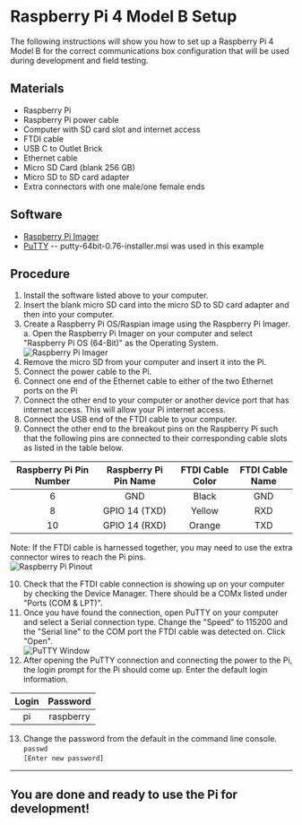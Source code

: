 # Raspberry Pi 4 Model B Setup

The following instructions will show you how to set up a Raspberry Pi 4 Model B for the correct communications box configuration that will be used during development and field testing.

## Materials
- Raspberry Pi
- Raspberry Pi power cable
- Computer with SD card slot and internet access
- FTDI cable
- USB C to Outlet Brick
- Ethernet cable
- Micro SD Card (blank 256 GB)
- Micro SD to SD card adapter
- Extra connectors with one male/one female ends

## Software
- [Raspberry Pi Imager](https://www.raspberrypi.com/software/)
- [PuTTY](https://www.chiark.greenend.org.uk/~sgtatham/putty/latest.html) -- putty-64bit-0.76-installer.msi was used in this example

## Procedure
1. Install the software listed above to your computer.
2. Insert the blank micro SD card into the micro SD to SD card adapter and then into your computer.
3. Create a Raspberry Pi OS/Raspian image using the Raspberry Pi Imager.\
   a. Open the Raspberry Pi Imager on your computer and select "Raspberry Pi OS (64-Bit)" as the Operating System.\
   ![Raspberry Pi Imager](https://www.raspberrypi.org/app/uploads/2020/12/image-1-500x331.png)
4. Remove the micro SD from your computer and insert it into the Pi.
5. Connect the power cable to the Pi.
6. Connect one end of the Ethernet cable to either of the two Ethernet ports on the Pi
7. Connect the other end to your computer or another device port that has internet access. This will allow your Pi internet access.
8. Connect the USB end of the FTDI cable to your computer.
9. Connect the other end to the breakout pins on the Raspberry Pi such that the following pins are connected to their corresponding cable slots as listed in the table below.
   
| Raspberry Pi Pin Number | Raspberry Pi Pin Name | FTDI Cable Color | FTDI Cable Name |
| :---------------------: | :-------------------: | :--------------: | :-------------: |
| 6                       | GND                   | Black            | GND             |
| 8                       | GPIO 14 (TXD)         | Yellow           | RXD             |
| 10                      | GPIO 14 (RXD)         | Orange           | TXD             |\

Note: If the FTDI cable is harnessed together, you may need to use the extra connector wires to reach the Pi pins.\
![Raspberry Pi Pinout](https://www.raspberrypi.com/documentation/computers/images/GPIO-Pinout-Diagram-2.png)

10. Check that the FTDI cable connection is showing up on your computer by checking the Device Manager. There should be a COMx listed under "Ports (COM & LPT)".
11. Once you have found the connection, open PuTTY on your computer and select a Serial connection type. Change the "Speed" to 115200 and the "Serial line" to the COM port the FTDI cable was detected on. Click "Open".\
![PuTTY Window](https://i.stack.imgur.com/6cT0p.jpg)
12. After opening the PuTTY connection and connecting the power to the Pi, the login prompt for the Pi should come up. Enter the default login information.
    
| Login | Password  |
| :---: | :-------: |
| pi    | raspberry |

13. Change the password from the default in the command line console.\
`passwd`\
`[Enter new password]`
-----------
## You are done and ready to use the Pi for development!
   
   
